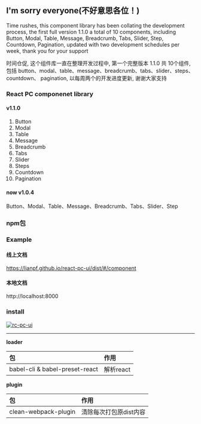 ## I'm sorry everyone(不好意思各位！)
Time rushes, this component library has been collating the development process, the first full version 1.1.0 a total of 10 components, including
Button, Modal, Table, Message, Breadcrumb, Tabs, Slider, Step, Countdown,
Pagination, updated with two development schedules per week, thank you for your support

时间仓促, 这个组件库一直在整理开发过程中, 第一个完整版本 1.1.0 共 10个组件, 包括
button、modal、table、message、breadcrumb、tabs、slider、steps、countdown、
pagination, 以每周两个的开发进度更新, 谢谢大家支持


### React PC componenet library
#### v1.1.0
1. Button
2. Modal
3. Table
4. Message
5. Breadcrumb
6. Tabs
7. Slider
8. Steps
9. Countdown
10. Pagination

#### now v1.0.4
Button、Modal、Table、Message、Breadcrumb、Tabs、Slider、Step

### npm包
### Example

#### 线上文档
https://lianpf.github.io/react-pc-ui/dist/#/component

#### 本地文档
http://localhost:8000

### install

[![rc-pc-ui](https://nodei.co/npm/react-pc-ui.png)](https://www.npmjs.com/package/react-pc-ui)

***
**loader**  <br />

包 | 作用
:---- | :----
babel-cli & babel-preset-react | 解析react

**plugin**  <br />

包 | 作用
:---- | :----
clean-webpack-plugin | 清除每次打包原dist内容

